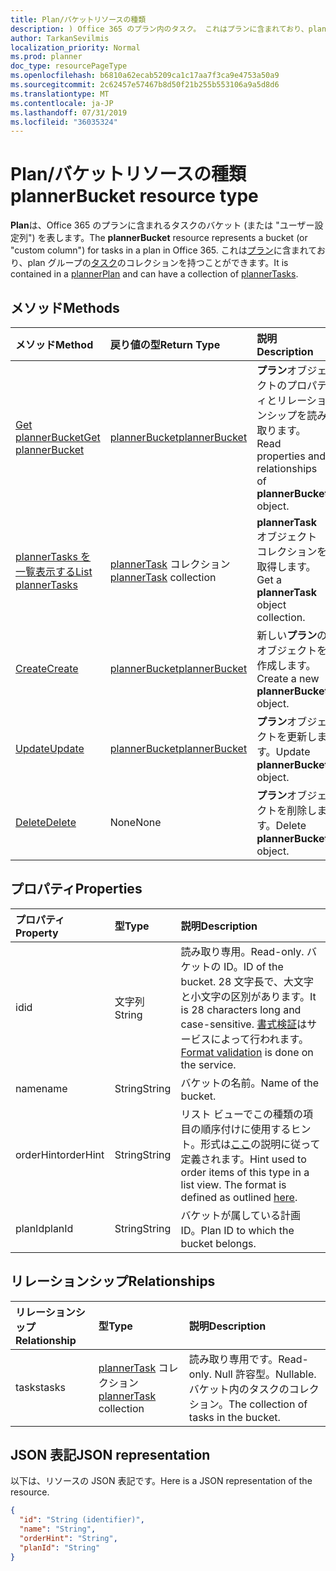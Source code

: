 ```yaml
---
title: Plan/バケットリソースの種類
description: ) Office 365 のプラン内のタスク。 これはプランに含まれており、plan グループのタスクのコレクションを持つことができます。
author: TarkanSevilmis
localization_priority: Normal
ms.prod: planner
doc_type: resourcePageType
ms.openlocfilehash: b6810a62ecab5209ca1c17aa7f3ca9e4753a50a9
ms.sourcegitcommit: 2c62457e57467b8d50f21b255b553106a9a5d8d6
ms.translationtype: MT
ms.contentlocale: ja-JP
ms.lasthandoff: 07/31/2019
ms.locfileid: "36035324"
---
```

# <a name="plannerbucket-resource-type"></a><span data-ttu-id="8d15c-104">Plan/バケットリソースの種類</span><span class="sxs-lookup"><span data-stu-id="8d15c-104">plannerBucket resource type</span></span>

<span data-ttu-id="8d15c-105">**Plan**は、Office 365 のプランに含まれるタスクのバケット (または "ユーザー設定列") を表します。</span><span class="sxs-lookup"><span data-stu-id="8d15c-105">The **plannerBucket** resource represents a bucket (or "custom column") for tasks in a plan in Office 365.</span></span> <span data-ttu-id="8d15c-106">これは[プラン](plannerplan.md)に含まれており、plan グループの[タスク](plannertask.md)のコレクションを持つことができます。</span><span class="sxs-lookup"><span data-stu-id="8d15c-106">It is contained in a [plannerPlan](plannerplan.md) and can have a collection of [plannerTasks](plannertask.md).</span></span>



## <a name="methods"></a><span data-ttu-id="8d15c-107">メソッド</span><span class="sxs-lookup"><span data-stu-id="8d15c-107">Methods</span></span>

| <span data-ttu-id="8d15c-108">メソッド</span><span class="sxs-lookup"><span data-stu-id="8d15c-108">Method</span></span>           | <span data-ttu-id="8d15c-109">戻り値の型</span><span class="sxs-lookup"><span data-stu-id="8d15c-109">Return Type</span></span>    |<span data-ttu-id="8d15c-110">説明</span><span class="sxs-lookup"><span data-stu-id="8d15c-110">Description</span></span>|
|:---------------|:--------|:----------|
|[<span data-ttu-id="8d15c-111">Get plannerBucket</span><span class="sxs-lookup"><span data-stu-id="8d15c-111">Get plannerBucket</span></span>](../api/plannerbucket-get.md) | [<span data-ttu-id="8d15c-112">plannerBucket</span><span class="sxs-lookup"><span data-stu-id="8d15c-112">plannerBucket</span></span>](plannerbucket.md) |<span data-ttu-id="8d15c-113">**プラン**オブジェクトのプロパティとリレーションシップを読み取ります。</span><span class="sxs-lookup"><span data-stu-id="8d15c-113">Read properties and relationships of **plannerBucket** object.</span></span>|
|[<span data-ttu-id="8d15c-114">plannerTasks を一覧表示する</span><span class="sxs-lookup"><span data-stu-id="8d15c-114">List plannerTasks</span></span>](../api/plannerbucket-list-tasks.md) |<span data-ttu-id="8d15c-115">[plannerTask](plannertask.md) コレクション</span><span class="sxs-lookup"><span data-stu-id="8d15c-115">[plannerTask](plannertask.md) collection</span></span>| <span data-ttu-id="8d15c-116">**plannerTask** オブジェクト コレクションを取得します。</span><span class="sxs-lookup"><span data-stu-id="8d15c-116">Get a **plannerTask** object collection.</span></span>|
|[<span data-ttu-id="8d15c-117">Create</span><span class="sxs-lookup"><span data-stu-id="8d15c-117">Create</span></span>](../api/planner-post-buckets.md) | [<span data-ttu-id="8d15c-118">plannerBucket</span><span class="sxs-lookup"><span data-stu-id="8d15c-118">plannerBucket</span></span>](plannerbucket.md)   | <span data-ttu-id="8d15c-119">新しい**プラン**のオブジェクトを作成します。</span><span class="sxs-lookup"><span data-stu-id="8d15c-119">Create a new **plannerBucket** object.</span></span> |
|[<span data-ttu-id="8d15c-120">Update</span><span class="sxs-lookup"><span data-stu-id="8d15c-120">Update</span></span>](../api/plannerbucket-update.md) | [<span data-ttu-id="8d15c-121">plannerBucket</span><span class="sxs-lookup"><span data-stu-id="8d15c-121">plannerBucket</span></span>](plannerbucket.md)   |<span data-ttu-id="8d15c-122">**プラン**オブジェクトを更新します。</span><span class="sxs-lookup"><span data-stu-id="8d15c-122">Update **plannerBucket** object.</span></span> |
|[<span data-ttu-id="8d15c-123">Delete</span><span class="sxs-lookup"><span data-stu-id="8d15c-123">Delete</span></span>](../api/plannerbucket-delete.md) | <span data-ttu-id="8d15c-124">None</span><span class="sxs-lookup"><span data-stu-id="8d15c-124">None</span></span> |<span data-ttu-id="8d15c-125">**プラン**オブジェクトを削除します。</span><span class="sxs-lookup"><span data-stu-id="8d15c-125">Delete **plannerBucket** object.</span></span> |

## <a name="properties"></a><span data-ttu-id="8d15c-126">プロパティ</span><span class="sxs-lookup"><span data-stu-id="8d15c-126">Properties</span></span>
| <span data-ttu-id="8d15c-127">プロパティ</span><span class="sxs-lookup"><span data-stu-id="8d15c-127">Property</span></span>     | <span data-ttu-id="8d15c-128">型</span><span class="sxs-lookup"><span data-stu-id="8d15c-128">Type</span></span>   |<span data-ttu-id="8d15c-129">説明</span><span class="sxs-lookup"><span data-stu-id="8d15c-129">Description</span></span>|
|:---------------|:--------|:----------|
|<span data-ttu-id="8d15c-130">id</span><span class="sxs-lookup"><span data-stu-id="8d15c-130">id</span></span>|<span data-ttu-id="8d15c-131">文字列</span><span class="sxs-lookup"><span data-stu-id="8d15c-131">String</span></span>| <span data-ttu-id="8d15c-132">読み取り専用。</span><span class="sxs-lookup"><span data-stu-id="8d15c-132">Read-only.</span></span> <span data-ttu-id="8d15c-133">バケットの ID。</span><span class="sxs-lookup"><span data-stu-id="8d15c-133">ID of the bucket.</span></span> <span data-ttu-id="8d15c-134">28 文字長で、大文字と小文字の区別があります。</span><span class="sxs-lookup"><span data-stu-id="8d15c-134">It is 28 characters long and case-sensitive.</span></span> <span data-ttu-id="8d15c-135">[書式検証](planner-identifiers-disclaimer.md)はサービスによって行われます。</span><span class="sxs-lookup"><span data-stu-id="8d15c-135">[Format validation](planner-identifiers-disclaimer.md) is done on the service.</span></span>|
|<span data-ttu-id="8d15c-136">name</span><span class="sxs-lookup"><span data-stu-id="8d15c-136">name</span></span>|<span data-ttu-id="8d15c-137">String</span><span class="sxs-lookup"><span data-stu-id="8d15c-137">String</span></span>|<span data-ttu-id="8d15c-138">バケットの名前。</span><span class="sxs-lookup"><span data-stu-id="8d15c-138">Name of the bucket.</span></span>|
|<span data-ttu-id="8d15c-139">orderHint</span><span class="sxs-lookup"><span data-stu-id="8d15c-139">orderHint</span></span>|<span data-ttu-id="8d15c-140">String</span><span class="sxs-lookup"><span data-stu-id="8d15c-140">String</span></span>|<span data-ttu-id="8d15c-p104">リスト ビューでこの種類の項目の順序付けに使用するヒント。形式は[ここ](planner-order-hint-format.md)の説明に従って定義されます。</span><span class="sxs-lookup"><span data-stu-id="8d15c-p104">Hint used to order items of this type in a list view. The format is defined as outlined [here](planner-order-hint-format.md).</span></span>|
|<span data-ttu-id="8d15c-143">planId</span><span class="sxs-lookup"><span data-stu-id="8d15c-143">planId</span></span>|<span data-ttu-id="8d15c-144">String</span><span class="sxs-lookup"><span data-stu-id="8d15c-144">String</span></span>|<span data-ttu-id="8d15c-145">バケットが属している計画 ID。</span><span class="sxs-lookup"><span data-stu-id="8d15c-145">Plan ID to which the bucket belongs.</span></span>|

## <a name="relationships"></a><span data-ttu-id="8d15c-146">リレーションシップ</span><span class="sxs-lookup"><span data-stu-id="8d15c-146">Relationships</span></span>
| <span data-ttu-id="8d15c-147">リレーションシップ</span><span class="sxs-lookup"><span data-stu-id="8d15c-147">Relationship</span></span> | <span data-ttu-id="8d15c-148">型</span><span class="sxs-lookup"><span data-stu-id="8d15c-148">Type</span></span>   |<span data-ttu-id="8d15c-149">説明</span><span class="sxs-lookup"><span data-stu-id="8d15c-149">Description</span></span>|
|:---------------|:--------|:----------|
|<span data-ttu-id="8d15c-150">tasks</span><span class="sxs-lookup"><span data-stu-id="8d15c-150">tasks</span></span>|<span data-ttu-id="8d15c-151">[plannerTask](plannertask.md) コレクション</span><span class="sxs-lookup"><span data-stu-id="8d15c-151">[plannerTask](plannertask.md) collection</span></span>| <span data-ttu-id="8d15c-152">読み取り専用です。</span><span class="sxs-lookup"><span data-stu-id="8d15c-152">Read-only.</span></span> <span data-ttu-id="8d15c-153">Null 許容型。</span><span class="sxs-lookup"><span data-stu-id="8d15c-153">Nullable.</span></span> <span data-ttu-id="8d15c-154">バケット内のタスクのコレクション。</span><span class="sxs-lookup"><span data-stu-id="8d15c-154">The collection of tasks in the bucket.</span></span>|

## <a name="json-representation"></a><span data-ttu-id="8d15c-155">JSON 表記</span><span class="sxs-lookup"><span data-stu-id="8d15c-155">JSON representation</span></span>
<span data-ttu-id="8d15c-156">以下は、リソースの JSON 表記です。</span><span class="sxs-lookup"><span data-stu-id="8d15c-156">Here is a JSON representation of the resource.</span></span>

<!-- {
  "blockType": "resource",
  "baseType": "microsoft.graph.entity",
  "optionalProperties": [

  ],
  "@odata.type": "microsoft.graph.plannerBucket"
}-->

```json
{
  "id": "String (identifier)",
  "name": "String",
  "orderHint": "String",
  "planId": "String"
}

```

<!-- uuid: 8fcb5dbc-d5aa-4681-8e31-b001d5168d79
2015-10-25 14:57:30 UTC -->
<!-- {
  "type": "#page.annotation",
  "description": "plannerBucket resource",
  "keywords": "",
  "section": "documentation",
  "tocPath": ""
}-->
